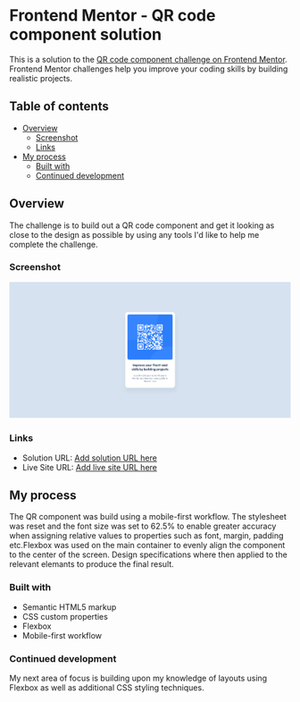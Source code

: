 # Frontend Mentor - QR code component solution

This is a solution to the [QR code component challenge on Frontend Mentor](https://www.frontendmentor.io/challenges/qr-code-component-iux_sIO_H). Frontend Mentor challenges help you improve your coding skills by building realistic projects.

## Table of contents

- [Overview](#overview)
  - [Screenshot](#screenshot)
  - [Links](#links)
- [My process](#my-process)
  - [Built with](#Built-with)
  - [Continued development](#continued-development)


## Overview
The challenge is to build out a QR code component and get it looking as close to the design as possible by using any tools I'd like to help me complete the challenge.

### Screenshot

![](./Screenshot/screenshot.png)


### Links

- Solution URL: [Add solution URL here](https://your-solution-url.com)
- Live Site URL: [Add live site URL here](https://your-live-site-url.com)

## My process
The QR component was build using a mobile-first workflow. The stylesheet was reset and the font size was set to 62.5% to enable greater accuracy when assigning relative values to properties such as font, margin, padding etc.Flexbox was used on the main container to evenly align the component to the center of the screen.
Design specifications where then applied to the relevant elemants to produce the final result.

### Built with

- Semantic HTML5 markup
- CSS custom properties
- Flexbox
- Mobile-first workflow


### Continued development

My next area of focus is building upon my knowledge of layouts using Flexbox as well as additional CSS styling techniques.
